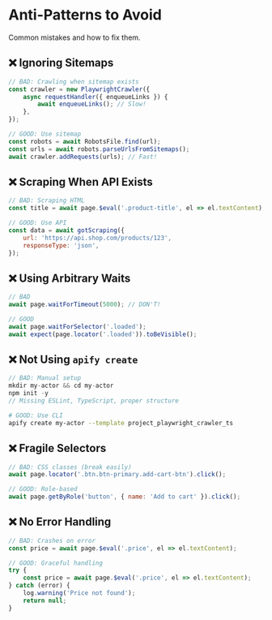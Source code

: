 # Anti-Patterns to Avoid

Common mistakes and how to fix them.

## ❌ Ignoring Sitemaps

```javascript
// BAD: Crawling when sitemap exists
const crawler = new PlaywrightCrawler({
    async requestHandler({ enqueueLinks }) {
        await enqueueLinks(); // Slow!
    },
});
```

```javascript
// GOOD: Use sitemap
const robots = await RobotsFile.find(url);
const urls = await robots.parseUrlsFromSitemaps();
await crawler.addRequests(urls); // Fast!
```

## ❌ Scraping When API Exists

```javascript
// BAD: Scraping HTML
const title = await page.$eval('.product-title', el => el.textContent);
```

```javascript
// GOOD: Use API
const data = await gotScraping({
    url: 'https://api.shop.com/products/123',
    responseType: 'json',
});
```

## ❌ Using Arbitrary Waits

```javascript
// BAD
await page.waitForTimeout(5000); // DON'T!
```

```javascript
// GOOD
await page.waitForSelector('.loaded');
await expect(page.locator('.loaded')).toBeVisible();
```

## ❌ Not Using `apify create`

```javascript
// BAD: Manual setup
mkdir my-actor && cd my-actor
npm init -y
// Missing ESLint, TypeScript, proper structure
```

```bash
# GOOD: Use CLI
apify create my-actor --template project_playwright_crawler_ts
```

## ❌ Fragile Selectors

```javascript
// BAD: CSS classes (break easily)
await page.locator('.btn.btn-primary.add-cart-btn').click();
```

```javascript
// GOOD: Role-based
await page.getByRole('button', { name: 'Add to cart' }).click();
```

## ❌ No Error Handling

```javascript
// BAD: Crashes on error
const price = await page.$eval('.price', el => el.textContent);
```

```javascript
// GOOD: Graceful handling
try {
    const price = await page.$eval('.price', el => el.textContent);
} catch (error) {
    log.warning('Price not found');
    return null;
}
```
